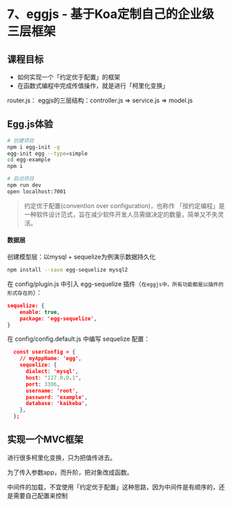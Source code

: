 # 7、eggjs - 基于Koa定制自己的企业级三层框架

## 课程目标

- 如何实现一个「约定优于配置」的框架
- 在函数式编程中完成传值操作，就是进行「柯里化变换」

router.js：
eggjs的三层结构：controller.js => service.js => model.js

## Egg.js体验
```bash
# 创建项目
npm i egg-init -g
egg-init egg --type=simple
cd egg-example
npm i

# 启动项目
npm run dev
open localhost:7001
```

> 约定优于配置(convention over configuration)，也称作 「按约定编程」是一种软件设计范式，旨在减少软件开发人员需做决定的数量，简单又不失灵活。



#### 数据层

创建模型层：以mysql + sequelize为例演示数据持久化
```bash
npm install --save egg-sequelize mysql2
```
在 config/plugin.js 中引入 egg-sequelize 插件（`在eggjs中，所有功能都是以插件的形式存在的`）：
```json
sequelize: {
    enable: true,
    package: 'egg-sequelize',
}
```
在 config/config.default.js 中编写 sequelize 配置：
```json
  const userConfig = {
    // myAppName: 'egg',
    sequelize: {
      dialect: 'mysql',
      host: '127.0.0.1',
      port: 3306,
      username: 'root',
      password: 'example',
      database: 'kaikeba',
    },
  };
```


## 实现一个MVC框架


进行很多柯里化变换，只为把值传进去。

为了传入参数app，而升阶，把对象改成函数。


中间件的加载，不宜使用「约定优于配置」这种思路，因为中间件是有顺序的，还是需要自己配置来控制











